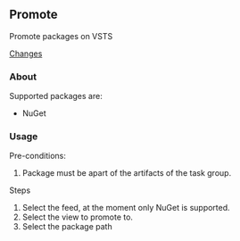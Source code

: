 ## Promote  
Promote packages on VSTS  

[Changes](./CHANGELOG.md)  

### About  
Supported packages are:  
* NuGet  

### Usage  
Pre-conditions:  
1) Package must be apart of the artifacts of the task group.  

Steps  
1) Select the feed, at the moment only NuGet is supported.  
2) Select the view to promote to.  
3) Select the package path  
